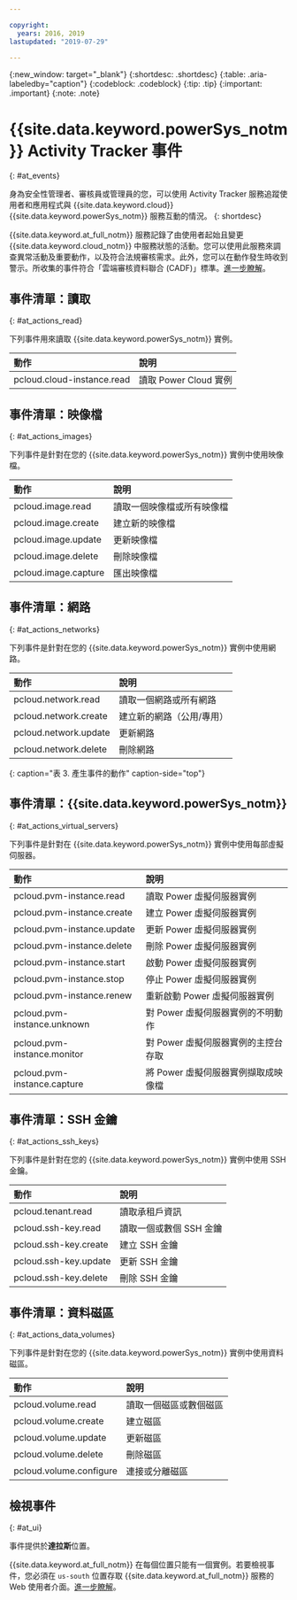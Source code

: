 ```yaml
---

copyright:
  years: 2016, 2019
lastupdated: "2019-07-29"

---
```


{:new_window: target="_blank"}
{:shortdesc: .shortdesc}
{:table: .aria-labeledby="caption"}
{:codeblock: .codeblock}
{:tip: .tip}
{:important: .important}
{:note: .note}

# {{site.data.keyword.powerSys_notm}} Activity Tracker 事件
{: #at_events}

身為安全性管理者、審核員或管理員的您，可以使用 Activity Tracker 服務追蹤使用者和應用程式與 {{site.data.keyword.cloud}} {{site.data.keyword.powerSys_notm}} 服務互動的情況。
{: shortdesc}

{{site.data.keyword.at_full_notm}} 服務記錄了由使用者起始且變更 {{site.data.keyword.cloud_notm}} 中服務狀態的活動。您可以使用此服務來調查異常活動及重要動作，以及符合法規審核需求。此外，您可以在動作發生時收到警示。所收集的事件符合「雲端審核資料聯合 (CADF)」標準。[進一步瞭解](/docs/services/Activity-Tracker-with-LogDNA?topic=logdnaat-getting-started#getting-started)。

## 事件清單：讀取
{: #at_actions_read}

下列事件用來讀取 {{site.data.keyword.powerSys_notm}} 實例。

|動作|說明|
|:---------------------------|:--------------------------------|
| pcloud.cloud-instance.read |讀取 Power Cloud 實例|


## 事件清單：映像檔
{: #at_actions_images}

下列事件是針對在您的 {{site.data.keyword.powerSys_notm}} 實例中使用映像檔。

|動作|說明|
|:---------------------------|:--------------------------------|
| pcloud.image.read          |讀取一個映像檔或所有映像檔|
| pcloud.image.create        |建立新的映像檔|
| pcloud.image.update        |更新映像檔|
| pcloud.image.delete        |刪除映像檔|
| pcloud.image.capture       |匯出映像檔|


## 事件清單：網路
{: #at_actions_networks}

下列事件是針對在您的 {{site.data.keyword.powerSys_notm}} 實例中使用網路。

|動作|說明|
|:---------------------------|:--------------------------------------|
| pcloud.network.read        |讀取一個網路或所有網路|
| pcloud.network.create      |建立新的網路（公用/專用）|
| pcloud.network.update      |更新網路|
| pcloud.network.delete      |刪除網路|
{: caption="表 3. 產生事件的動作" caption-side="top"}

## 事件清單：{{site.data.keyword.powerSys_notm}}
{: #at_actions_virtual_servers}

下列事件是針對在 {{site.data.keyword.powerSys_notm}} 實例中使用每部虛擬伺服器。

|動作|說明|
|:------------------------------|:-------------------------------------|
| pcloud.pvm-instance.read      |讀取 Power 虛擬伺服器實例|
| pcloud.pvm-instance.create    |建立 Power 虛擬伺服器實例|
| pcloud.pvm-instance.update    |更新 Power 虛擬伺服器實例|
| pcloud.pvm-instance.delete    |刪除 Power 虛擬伺服器實例|
| pcloud.pvm-instance.start     |啟動 Power 虛擬伺服器實例|
| pcloud.pvm-instance.stop      |停止 Power 虛擬伺服器實例|
| pcloud.pvm-instance.renew     |重新啟動 Power 虛擬伺服器實例|
| pcloud.pvm-instance.unknown   |對 Power 虛擬伺服器實例的不明動作|
| pcloud.pvm-instance.monitor   |對 Power 虛擬伺服器實例的主控台存取|
| pcloud.pvm-instance.capture   |將 Power 虛擬伺服器實例擷取成映像檔|

## 事件清單：SSH 金鑰
{: #at_actions_ssh_keys}

下列事件是針對在您的 {{site.data.keyword.powerSys_notm}} 實例中使用 SSH 金鑰。

|動作|說明|
|:-------------------------|:----------------------------|
| pcloud.tenant.read       |讀取承租戶資訊|
| pcloud.ssh-key.read      |讀取一個或數個 SSH 金鑰|
| pcloud.ssh-key.create    |建立 SSH 金鑰|
| pcloud.ssh-key.update    |更新 SSH 金鑰|
| pcloud.ssh-key.delete    |刪除 SSH 金鑰|

## 事件清單：資料磁區
{: #at_actions_data_volumes}

下列事件是針對在您的 {{site.data.keyword.powerSys_notm}} 實例中使用資料磁區。

|動作|說明|
|:-------------------------|:----------------------------|
| pcloud.volume.read       |讀取一個磁區或數個磁區|
| pcloud.volume.create     |建立磁區|
| pcloud.volume.update     |更新磁區|
| pcloud.volume.delete     |刪除磁區|
| pcloud.volume.configure  |連接或分離磁區|

## 檢視事件
{: #at_ui}

事件提供於**達拉斯**位置。

{{site.data.keyword.at_full_notm}} 在每個位置只能有一個實例。若要檢視事件，您必須在 `us-south` 位置存取 {{site.data.keyword.at_full_notm}} 服務的 Web 使用者介面。[進一步瞭解](/docs/services/Activity-Tracker-with-LogDNA?topic=logdnaat-launch#launch_step2)。
